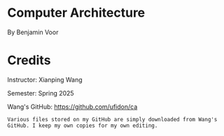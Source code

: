 # Computer Architecture
By Benjamin Voor

# Credits
Instructor: Xianping Wang

Semester: Spring 2025

Wang's GitHub: https://github.com/ufidon/ca

    Various files stored on my GitHub are simply downloaded from Wang's GitHub. I keep my own copies for my own editing.